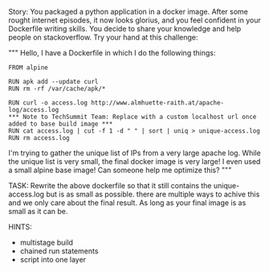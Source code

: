 Story:
You packaged a python application in a docker image. After some rought internet episodes, it now looks glorius, and you feel confident in your Dockerfile writing skills. You decide to share your knowledge and help people on stackoverflow. Try your hand at this challenge:

"""
Hello, I have a Dockerfile in which I do the following things:
```
FROM alpine

RUN apk add --update curl
RUN rm -rf /var/cache/apk/*

RUN curl -o access.log http://www.almhuette-raith.at/apache-log/access.log
*** Note to TechSummit Team: Replace with a custom localhost url once added to base build image ***
RUN cat access.log | cut -f 1 -d " " | sort | uniq > unique-access.log
RUN rm access.log
```
I'm trying to gather the unique list of IPs from a very large apache log. While the unique list is very small, the final docker image is very large! I even used a small alpine base image!
Can someone help me optimize this?
"""

TASK: Rewrite the above dockerfile so that it still contains the unique-access.log but is as small as possible. there are multiple ways to achive this and we only care about the final result. As long as your final image is as small as it can be.

HINTS:
- multistage build
- chained run statements
- script into one layer
